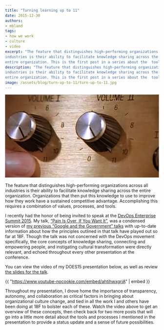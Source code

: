 ```yaml
---
title: "Turning learning up to 11"
date: 2015-12-30
authors:
- mbland
tags:
- how we work
- culture
- video
excerpt: "The feature that distinguishes high-performing organizations across all
industries is their ability to facilitate knowledge sharing across the
entire organization. This is the first post in a series about the  tools and processes we use at 18F to facilitate knowledges sharing."
description: "The feature that distinguishes high-performing organizations across all
industries is their ability to facilitate knowledge sharing across the
entire organization. This is the first post in a series about the  tools and processes we use at 18F to facilitate knowledges sharing."
image: /assets/blog/turn-up-to-11/turn-up-to-11.jpg
---
```


[![A screenshot from the movie Spinal Tap showing a guitar amp dial that goes up to 11](/assets/blog/turn-up-to-11/turn-up-to-11.jpg)](https://en.wikipedia.org/wiki/Up_to_eleven)

The feature that distinguishes high-performing organizations across all
industries is their ability to facilitate knowledge sharing across the
entire organization. Organizations that then put this knowledge to use
to improve how they work have a sustained competitive advantage.
Accomplishing this requires a combination of values, processes, and
tools.

I recently had the honor of being invited to speak at the [DevOps
Enterprise Summit 2015](http://devopsenterprise.io/). My talk,
[“Pain Is Over, If You Want It”](http://devopsenterprise.io/sessions/pain-is-over-if-you-want-it/),
was a condensed version of [my previous
“Google and the Government”
talks](https://18f.gsa.gov/2014/12/11/large-scale-development-culture-change/)
with up-to-date information about how the principles outlined in that
talk have played out so far at 18F. Though the talk was not concerned
with the DevOps movement specifically, the core concepts of knowledge
sharing, connecting and empowering people, and instigating cultural
transformation were directly relevant, and echoed throughout every other
presentation at the conference.

You can view the video of my DOES15 presentation below, as well as
review [the slides for the talk](https://goo.gl/CrCUii).

{{ "https://www.youtube-nocookie.com/embed/ahtihwxgriA" | embed }}

Throughout my presentation, I drove home the importance of transparency,
autonomy, and collaboration as critical factors in bringing about
organizational culture change, and tied in all the work I and others
have been doing at 18F to bolster each of these. Watch the video above
to get an overview of these concepts, then check back for two more posts
that will go into a little more detail about the tools and processes I
mentioned in the presentation to provide a status update and a sense of
future possibilities.
